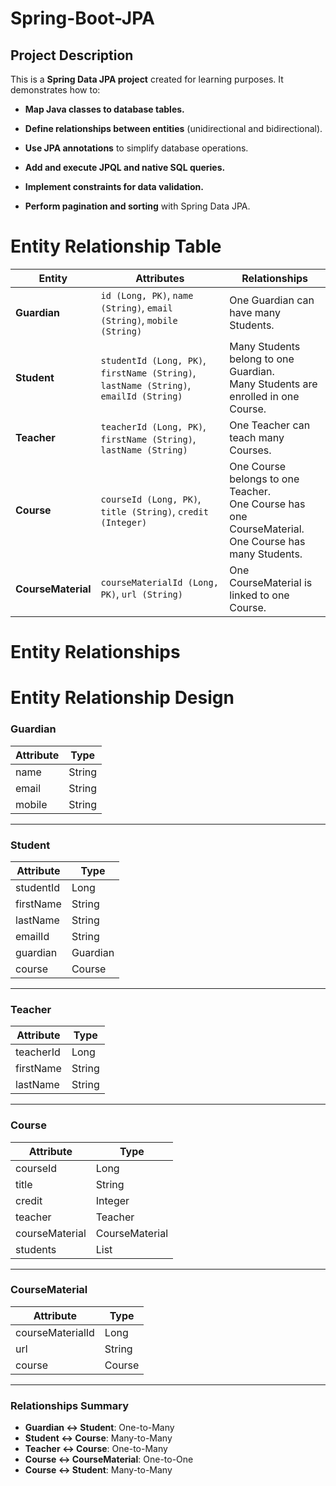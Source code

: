 # Spring-Boot-JPA
## Project Description  

This is a **Spring Data JPA project** created for learning purposes. It demonstrates how to:  

- **Map Java classes to database tables.**  

- **Define relationships between entities** (unidirectional and bidirectional).  

- **Use JPA annotations** to simplify database operations.  

- **Add and execute JPQL and native SQL queries.**  

- **Implement constraints for data validation.**  

- **Perform pagination and sorting** with Spring Data JPA.  


# Entity Relationship Table

| **Entity**        | **Attributes**                                                                                   | **Relationships**                                                                                  |
|--------------------|-------------------------------------------------------------------------------------------------|----------------------------------------------------------------------------------------------------|
| **Guardian**       | `id (Long, PK)`, `name (String)`, `email (String)`, `mobile (String)`                           | One Guardian can have many Students.                                                             |
| **Student**        | `studentId (Long, PK)`, `firstName (String)`, `lastName (String)`, `emailId (String)`           | Many Students belong to one Guardian.<br>Many Students are enrolled in one Course.               |
| **Teacher**        | `teacherId (Long, PK)`, `firstName (String)`, `lastName (String)`                               | One Teacher can teach many Courses.                                                              |
| **Course**         | `courseId (Long, PK)`, `title (String)`, `credit (Integer)`                                     | One Course belongs to one Teacher.<br>One Course has one CourseMaterial.<br>One Course has many Students. |
| **CourseMaterial** | `courseMaterialId (Long, PK)`, `url (String)`                                                   | One CourseMaterial is linked to one Course.                                                |

# Entity Relationships


# Entity Relationship Design

### Guardian
| **Attribute** | **Type**  |
|---------------|-----------|
| name          | String    |
| email         | String    |
| mobile        | String    |

---

### Student
| **Attribute** | **Type**  |
|---------------|-----------|
| studentId     | Long      |
| firstName     | String    |
| lastName      | String    |
| emailId       | String    |
| guardian      | Guardian  |
| course        | Course    |

---

### Teacher
| **Attribute** | **Type**  |
|---------------|-----------|
| teacherId     | Long      |
| firstName     | String    |
| lastName      | String    |

---

### Course
| **Attribute** | **Type**  |
|---------------|-----------|
| courseId      | Long      |
| title         | String    |
| credit        | Integer   |
| teacher       | Teacher   |
| courseMaterial| CourseMaterial |
| students      | List<Student> |

---

### CourseMaterial
| **Attribute**     | **Type**  |
|--------------------|-----------|
| courseMaterialId   | Long      |
| url                | String    |
| course             | Course    |

---

### Relationships Summary
- **Guardian ↔ Student**: One-to-Many
- **Student ↔ Course**: Many-to-Many
- **Teacher ↔ Course**: One-to-Many
- **Course ↔ CourseMaterial**: One-to-One
- **Course ↔ Student**: Many-to-Many

